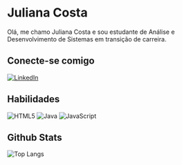 
# Juliana Costa

Olá, me chamo Juliana Costa e sou estudante de Análise e Desenvolvimento de Sistemas em transição de carreira.


## Conecte-se comigo
[![LinkedIn](https://img.shields.io/badge/LinkedIn-171515?style=for-the-badge&logo=linkedin&logoColor=0E76A8)](https://www.linkedin.com/in/jkcosta/)
## Habilidades
![HTML5](https://img.shields.io/badge/HTML5-171515?style=for-the-badge&logo=html5)
![Java](https://img.shields.io/badge/Java-171515?style=for-the-badge&logo=java)
![JavaScript](https://img.shields.io/badge/JavaScript-171515?style=for-the-badge&logo=javascript)

## Github Stats
![Top Langs](https://github-readme-stats-git-masterrstaa-rickstaa.vercel.app/api/top-langs/?username=julianakcm&layout=compact&bg_color=000&border_color=30A3DC&title_color=E94D5F&text_color=FFF)